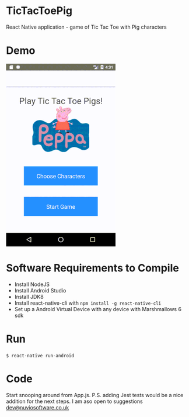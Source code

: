# TicTacToePig
React Native application - game of Tic Tac Toe with Pig characters

# Demo

![](demo.gif)

# Software Requirements to Compile
- Install NodeJS
- Install Android Studio
- Install JDK8
- Install react-native-cli with `npm install -g react-native-cli`
- Set up a Android Virtual Device with any device with Marshmallows 6 sdk

# Run
`$ react-native run-android`

# Code
Start snooping around from App.js. 
P.S. adding Jest tests would be a nice addition for the next steps. I am aso open to suggestions
dev@nuviosoftware.co.uk 

